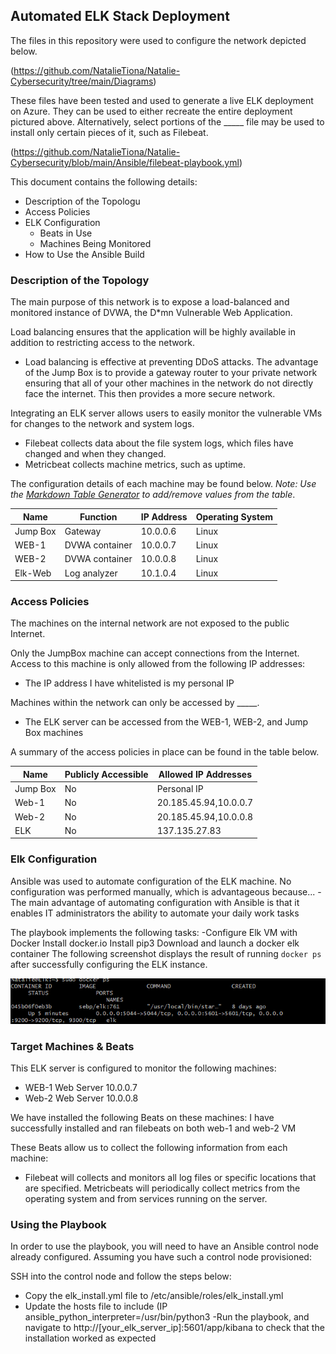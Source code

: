 ## Automated ELK Stack Deployment

The files in this repository were used to configure the network depicted below.

(https://github.com/NatalieTiona/Natalie-Cybersecurity/tree/main/Diagrams)


These files have been tested and used to generate a live ELK deployment on Azure. They can be used to either recreate the entire deployment pictured above. Alternatively, select portions of the _____ file may be used to install only certain pieces of it, such as Filebeat.

 (https://github.com/NatalieTiona/Natalie-Cybersecurity/blob/main/Ansible/filebeat-playbook.yml)

This document contains the following details:
- Description of the Topologu
- Access Policies
- ELK Configuration
  - Beats in Use
  - Machines Being Monitored
- How to Use the Ansible Build


### Description of the Topology

The main purpose of this network is to expose a load-balanced and monitored instance of DVWA, the D*mn Vulnerable Web Application.

Load balancing ensures that the application will be highly available in addition to restricting access to the network.
- Load balancing is effective at preventing DDoS attacks. The advantage of the Jump Box is to provide a gateway router to your private network ensuring that all of your other machines in the network do not directly face the internet. This then provides a more secure network.

Integrating an ELK server allows users to easily monitor the vulnerable VMs for changes to the network and system logs.
- Filebeat collects data about the file system logs, which files have changed and when they changed.
- Metricbeat collects machine metrics, such as uptime.

The configuration details of each machine may be found below.
_Note: Use the [Markdown Table Generator](http://www.tablesgenerator.com/markdown_tables) to add/remove values from the table_.

| Name     | Function | IP Address | Operating System |
|----------|----------|------------|------------------|
| Jump Box | Gateway  | 10.0.0.6   |Linux            |
| WEB-1    |DVWA container| 10.0.0.7  |Linux               
| WEB-2    |DVWA container| 10.0.0.8  |Linux                 
| Elk-Web  |Log analyzer  | 10.1.0.4  |Linux             |

### Access Policies

The machines on the internal network are not exposed to the public Internet. 

Only the JumpBox machine can accept connections from the Internet. Access to this machine is only allowed from the following IP addresses:
- The IP address I have whitelisted is my personal IP

Machines within the network can only be accessed by _____.
- The ELK server can be accessed from the WEB-1, WEB-2, and Jump Box machines

A summary of the access policies in place can be found in the table below.

| Name     | Publicly Accessible | Allowed IP Addresses |
|----------|---------------------|----------------------|
| Jump Box |No                  |Personal IP           |
| Web-1    |No                  |20.185.45.94,10.0.0.7|                    
| Web-2    |No                  |20.185.45.94,10.0.0.8|
| ELK      |No                  |137.135.27.83

### Elk Configuration

Ansible was used to automate configuration of the ELK machine. No configuration was performed manually, which is advantageous because...
-The main advantage of automating configuration with Ansible is that it enables IT administrators the ability to automate your daily work tasks  

The playbook implements the following tasks:
-Configure Elk VM with Docker
Install docker.io
Install pip3
Download and launch a docker elk container
The following screenshot displays the result of running `docker ps` after successfully configuring the ELK instance.

![docker.ps](https://github.com/NatalieTiona/Natalie-Cybersecurity/blob/main/ps%20.png)

 
### Target Machines & Beats
This ELK server is configured to monitor the following machines:
- WEB-1 Web Server 10.0.0.7
- Web-2 Web Server 10.0.0.8

We have installed the following Beats on these machines: I have successfully installed and ran filebeats on both web-1 and web-2 VM

These Beats allow us to collect the following information from each machine:
-  Filebeat will collects and monitors all log files or specific locations that are specified.
Metricbeats will periodically collect metrics from the operating system and from services running on the server. 
 
### Using the Playbook
In order to use the playbook, you will need to have an Ansible control node already configured. Assuming you have such a control node provisioned: 

SSH into the control node and follow the steps below:
- Copy the elk_install.yml file to /etc/ansible/roles/elk_install.yml
- Update the hosts file to include (IP ansible_python_interpreter=/usr/bin/python3
-Run the playbook, and navigate to http://[your_elk_server_ip]:5601/app/kibana to check that the installation worked as expected
